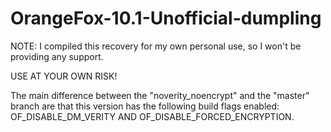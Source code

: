 # OrangeFox-10.1-Unofficial-dumpling

NOTE: I compiled this recovery for my own personal use, so I won't be providing any support.

USE AT YOUR OWN RISK!

The main difference between the "noverity_noencrypt" and the "master" branch are that this version has the following build flags enabled: OF_DISABLE_DM_VERITY AND OF_DISABLE_FORCED_ENCRYPTION.
